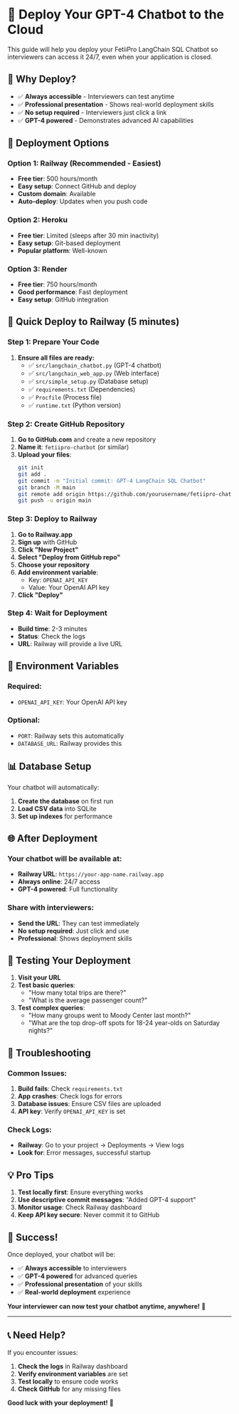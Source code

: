 # 🚀 Deploy Your GPT-4 Chatbot to the Cloud

This guide will help you deploy your FetiiPro LangChain SQL Chatbot so interviewers can access it 24/7, even when your application is closed.

## 🌟 **Why Deploy?**
- ✅ **Always accessible** - Interviewers can test anytime
- ✅ **Professional presentation** - Shows real-world deployment skills
- ✅ **No setup required** - Interviewers just click a link
- ✅ **GPT-4 powered** - Demonstrates advanced AI capabilities

## 🎯 **Deployment Options**

### **Option 1: Railway (Recommended - Easiest)**
- **Free tier**: 500 hours/month
- **Easy setup**: Connect GitHub and deploy
- **Custom domain**: Available
- **Auto-deploy**: Updates when you push code

### **Option 2: Heroku**
- **Free tier**: Limited (sleeps after 30 min inactivity)
- **Easy setup**: Git-based deployment
- **Popular platform**: Well-known

### **Option 3: Render**
- **Free tier**: 750 hours/month
- **Good performance**: Fast deployment
- **Easy setup**: GitHub integration

## 🚀 **Quick Deploy to Railway (5 minutes)**

### **Step 1: Prepare Your Code**
1. **Ensure all files are ready:**
   - ✅ `src/langchain_chatbot.py` (GPT-4 chatbot)
   - ✅ `src/langchain_web_app.py` (Web interface)
   - ✅ `src/simple_setup.py` (Database setup)
   - ✅ `requirements.txt` (Dependencies)
   - ✅ `Procfile` (Process file)
   - ✅ `runtime.txt` (Python version)

### **Step 2: Create GitHub Repository**
1. **Go to GitHub.com** and create a new repository
2. **Name it**: `fetiipro-chatbot` (or similar)
3. **Upload your files**:
   ```bash
   git init
   git add .
   git commit -m "Initial commit: GPT-4 LangChain SQL Chatbot"
   git branch -M main
   git remote add origin https://github.com/yourusername/fetiipro-chatbot.git
   git push -u origin main
   ```

### **Step 3: Deploy to Railway**
1. **Go to Railway.app**
2. **Sign up** with GitHub
3. **Click "New Project"**
4. **Select "Deploy from GitHub repo"**
5. **Choose your repository**
6. **Add environment variable**:
   - Key: `OPENAI_API_KEY`
   - Value: Your OpenAI API key
7. **Click "Deploy"**

### **Step 4: Wait for Deployment**
- **Build time**: 2-3 minutes
- **Status**: Check the logs
- **URL**: Railway will provide a live URL

## 🔧 **Environment Variables**

### **Required:**
- `OPENAI_API_KEY`: Your OpenAI API key

### **Optional:**
- `PORT`: Railway sets this automatically
- `DATABASE_URL`: Railway provides this

## 📊 **Database Setup**

Your chatbot will automatically:
1. **Create the database** on first run
2. **Load CSV data** into SQLite
3. **Set up indexes** for performance

## 🌐 **After Deployment**

### **Your chatbot will be available at:**
- **Railway URL**: `https://your-app-name.railway.app`
- **Always online**: 24/7 access
- **GPT-4 powered**: Full functionality

### **Share with interviewers:**
- **Send the URL**: They can test immediately
- **No setup required**: Just click and use
- **Professional**: Shows deployment skills

## 🎯 **Testing Your Deployment**

1. **Visit your URL**
2. **Test basic queries**:
   - "How many total trips are there?"
   - "What is the average passenger count?"
3. **Test complex queries**:
   - "How many groups went to Moody Center last month?"
   - "What are the top drop-off spots for 18-24 year-olds on Saturday nights?"

## 🚨 **Troubleshooting**

### **Common Issues:**
1. **Build fails**: Check `requirements.txt`
2. **App crashes**: Check logs for errors
3. **Database issues**: Ensure CSV files are uploaded
4. **API key**: Verify `OPENAI_API_KEY` is set

### **Check Logs:**
- **Railway**: Go to your project → Deployments → View logs
- **Look for**: Error messages, successful startup

## 💡 **Pro Tips**

1. **Test locally first**: Ensure everything works
2. **Use descriptive commit messages**: "Added GPT-4 support"
3. **Monitor usage**: Check Railway dashboard
4. **Keep API key secure**: Never commit it to GitHub

## 🎉 **Success!**

Once deployed, your chatbot will be:
- ✅ **Always accessible** to interviewers
- ✅ **GPT-4 powered** for advanced queries
- ✅ **Professional presentation** of your skills
- ✅ **Real-world deployment** experience

**Your interviewer can now test your chatbot anytime, anywhere!** 🚀

---

## 📞 **Need Help?**

If you encounter issues:
1. **Check the logs** in Railway dashboard
2. **Verify environment variables** are set
3. **Test locally** to ensure code works
4. **Check GitHub** for any missing files

**Good luck with your deployment!** 🌟

